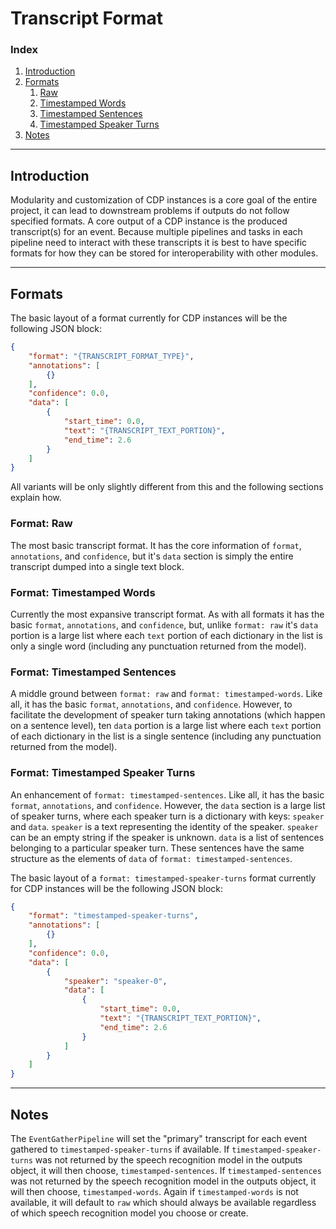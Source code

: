 # Transcript Format
### Index
1. [Introduction](#introduction)
2. [Formats](#formats)
    1. [Raw](#format:-raw)
    2. [Timestamped Words](#format:-timestamped-words)
    3. [Timestamped Sentences](#format:-timestamped-sentences)
    4. [Timestamped Speaker Turns](#format:-timestamped-speaker-turns)
3. [Notes](#notes)

---
## Introduction
Modularity and customization of CDP instances is a core goal of the entire project, it can lead to downstream problems
if outputs do not follow specified formats. A core output of a CDP instance is the produced transcript(s) for an event.
Because multiple pipelines and tasks in each pipeline need to interact with these transcripts it is best to have
specific formats for how they can be stored for interoperability with other modules.

---
## Formats
The basic layout of a format currently for CDP instances will be the following JSON block:
```json
{
    "format": "{TRANSCRIPT_FORMAT_TYPE}",
    "annotations": [
        {}
    ],
    "confidence": 0.0,
    "data": [
        {
            "start_time": 0.0,
            "text": "{TRANSCRIPT_TEXT_PORTION}",
            "end_time": 2.6
        }
    ]
}
```

All variants will be only slightly different from this and the following sections explain how.

### Format: Raw
The most basic transcript format. It has the core information of `format`, `annotations`, and `confidence`, but it's
`data` section is simply the entire transcript dumped into a single text block.

### Format: Timestamped Words
Currently the most expansive transcript format. As with all formats it has the basic `format`, `annotations`, and
`confidence`, but, unlike `format: raw` it's `data` portion is a large list where each `text` portion of each
dictionary in the list is only a single word (including any punctuation returned from the model).

### Format: Timestamped Sentences
A middle ground between `format: raw` and `format: timestamped-words`. Like all, it has the basic `format`,
`annotations`, and `confidence`. However, to facilitate the development of speaker turn taking annotations (which
happen on a sentence level), ten `data` portion is a large list where each `text` portion of each dictionary in the list
is a single sentence (including any punctuation returned from the model).

### Format: Timestamped Speaker Turns
An enhancement of `format: timestamped-sentences`. Like all, it has the basic `format`, `annotations`, and `confidence`.
However, the `data` section is a large list of speaker turns, where each speaker turn is a dictionary with keys: `speaker`
and `data`. `speaker` is a text representing the identity of the speaker. `speaker` can be an empty string if the speaker
is unknown. `data` is a list of sentences belonging to a particular speaker turn. These sentences have the same structure
as the elements of `data` of `format: timestamped-sentences`.

The basic layout of a `format: timestamped-speaker-turns` format currently for CDP instances will be the following JSON block:

```json
{
    "format": "timestamped-speaker-turns",
    "annotations": [
        {}
    ],
    "confidence": 0.0,
    "data": [
        {
            "speaker": "speaker-0",
            "data": [
                {
                    "start_time": 0.0,
                    "text": "{TRANSCRIPT_TEXT_PORTION}",
                    "end_time": 2.6
                }
            ]
        }
    ]  
}
```
---
## Notes
The `EventGatherPipeline` will set the "primary" transcript for each event gathered to `timestamped-speaker-turns` if
available. If `timestamped-speaker-turns` was not returned by the speech recognition model in the outputs object, it will
then choose, `timestamped-sentences`. If `timestamped-sentences` was not returned by the speech recognition model in the
outputs object, it will then choose, `timestamped-words`. Again if `timestamped-words` is not available, it will default to
`raw` which should always be available regardless of which speech recognition model you choose or create.
